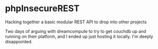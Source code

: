 # phpInsecureREST
Hacking together a basic modular REST API to drop into other projects


Two days of arguing with dreamcompute to try to get couchdb up and running on their platform, and I ended up just hosting it locally. I'm deeply disappointed.

